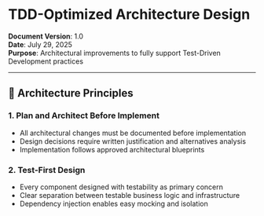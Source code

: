 # TDD-Optimized Architecture Design

**Document Version**: 1.0  
**Date**: July 29, 2025  
**Purpose**: Architectural improvements to fully support Test-Driven Development practices

---

## 🎯 **Architecture Principles**

### **1. Plan and Architect Before Implement**

- All architectural changes must be documented before implementation
- Design decisions require written justification and alternatives analysis
- Implementation follows approved architectural blueprints

### **2. Test-First Design**

- Every component designed with testability as primary concern
- Clear separation between testable business logic and infrastructure
- Dependency injection enables easy mocking and isolation
